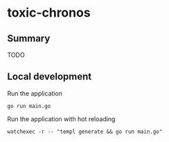 # toxic-chronos

## Summary

TODO

## Local development

Run the application

```shell
go run main.go
```

Run the application with hot reloading

```shell
watchexec -r -- "templ generate && go run main.go"
```
